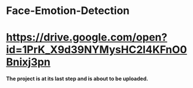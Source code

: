 # Face-Emotion-Detection
# https://drive.google.com/open?id=1PrK_X9d39NYMysHC2l4KFnO0Bnixj3pn


#### The project is at its last step and is about to be uploaded.  
  
     
  
   
  
  
  
  
  
